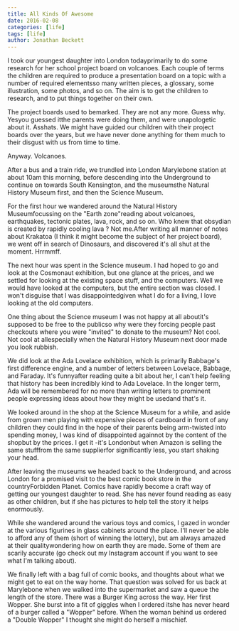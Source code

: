 ```yaml
---
title: All Kinds Of Awesome
date: 2016-02-08
categories: [life]
tags: [life]
author: Jonathan Beckett
---
```


I took our youngest daughter into London todayprimarily to do some research for her school project board on volcanoes. Each couple of terms the children are required to produce a presentation board on a topic with a number of required elementsso many written pieces, a glossary, some illustration, some photos, and so on. The aim is to get the children to research, and to put things together on their own.

The project boards used to bemarked. They are not any more. Guess why. Yesyou guessed itthe parents were doing them, and were unapologetic about it. Asshats. We might have guided our children with their project boards over the years, but we have never done anything for them much to their disgust with us from time to time.

Anyway. Volcanoes.

After a bus and a train ride, we trundled into London Marylebone station at about 10am this morning, before descending into the Underground to continue on towards South Kensington, and the museumsthe Natural History Museum first, and then the Science Museum.

For the first hour we wandered around the Natural History Museumfocussing on the "Earth zone"reading about volcanoes, earthquakes, tectonic plates, lava, rock, and so on. Who knew that obsydian is created by rapidly cooling lava ? Not me.After writing all manner of notes about Krakatoa (I think it might become the subject of her project board), we went off in search of Dinosaurs, and discovered it's all shut at the moment. Hrrmmff.

The next hour was spent in the Science museum. I had hoped to go and look at the Cosmonaut exhibition, but one glance at the prices, and we settled for looking at the existing space stuff, and the computers. Well we would have looked at the computers, but the entire section was closed. I won't disguise that I was disappointedgiven what I do for a living, I love looking at the old computers.

One thing about the Science museum I was not happy at all aboutit's supposed to be free to the publicso why were they forcing people past checkouts where you were "invited" to donate to the museum? Not cool. Not cool at allespecially when the Natural History Museum next door made you look rubbish.

We did look at the Ada Lovelace exhibition, which is primarily Babbage's first difference engine, and a number of letters between Lovelace, Babbage, and Faraday. It's funnyafter reading quite a bit about her, I can't help feeling that history has been incredibly kind to Ada Lovelace. In the longer term, Ada will be remembered for no more than writing letters to prominent people expressing ideas about how they might be usedand that's it.

We looked around in the shop at the Science Museum for a while, and aside from grown men playing with expensive pieces of cardboard in front of any children they could find in the hope of their parents being arm-twisted into spending money, I was kind of disappointed againnot by the content of the shopbut by the prices. I get it -it's Londonbut when Amazon is selling the same stufffrom the same supplierfor significantly less, you start shaking your head.

After leaving the museums we headed back to the Underground, and across London for a promised visit to the best comic book store in the countryForbidden Planet. Comics have rapidly become a craft way of getting our youngest daughter to read. She has never found reading as easy as other children, but if she has pictures to help tell the story it helps enormously.

While she wandered around the various toys and comics, I gazed in wonder at the various figurines in glass cabinets around the place. I'll never be able to afford any of them (short of winning the lottery), but am always amazed at their qualitywondering how on earth they are made. Some of them are scarily accurate (go check out my Instagram account if you want to see what I'm talking about).

We finally left with a bag full of comic books, and thoughts about what we might get to eat on the way home. That question was solved for us back at Marylebone when we walked into the supermarket and saw a queue the length of the store. There was a Burger King across the way. Her first Wopper. She burst into a fit of giggles when I ordered itshe has never heard of a burger called a "Wopper" before. When the woman behind us ordered a "Double Wopper" I thought she might do herself a mischief.